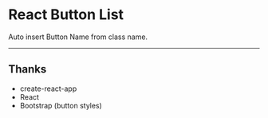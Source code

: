 # React Button List
Auto insert Button Name from class name.

---

## Thanks
- create-react-app
- React
- Bootstrap (button styles)
